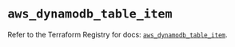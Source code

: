 # `aws_dynamodb_table_item`

Refer to the Terraform Registry for docs: [`aws_dynamodb_table_item`](https://registry.terraform.io/providers/hashicorp/aws/6.8.0/docs/resources/dynamodb_table_item).
